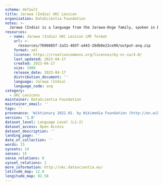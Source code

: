 ```yaml
---
schema: default
title: Jarawa (India) UKC Lexicon
organization: DataScientia Foundation
notes: >-
  Jarawa (India) is a language from the Jarawa-Onge family, spoken in Eurasia. The UKC Lexicon of Jarawa (India) is represented as a lexico-semantic network. It consists of words, word senses, synsets, as well as sense-level and synset-level relationships.
resources:
  - name: Jarawa (India) UKC Lexicon LMF format
    url: >-
      resources/7696685f-2a31-403f-a443-28db0e22ce99/output-anq.zip
    format: xml
    license: https://creativecommons.org/licenses/by-nc-sa/4.0/
    last_updated: 2023-04-17
    created: 2023-04-17
    size: 1909
    release_date: 2023-04-17
    distribution_document: ''
    language: Jarawa (India)
    language_code: anq
category:
  - UKC Lexicons
maintainer: DataScientia Foundation
maintainer_email: ''
tags: ''
provenance: 'Wiktionary 2022.01. by Wikimedia Foundation (http://en.wiktionary.org); Princeton WordNet 2.1 by Princeton University (https://wordnet.princeton.edu)'
version: '1.0'
dataset_level: Language Level (L1-2)
dataset_access: Open Access
dataset_description: ''
landing_page: ''
date_of_collection: ''
words: 15
synsets: 14
senses: 15
sense_relations: 0
synset_relations: 1
more_information: http://ukc.datascientia.eu/
latitude_map: 12.0
longitude_map: 92.58
---
```

